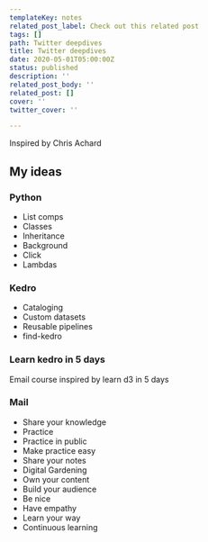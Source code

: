 ```yaml
---
templateKey: notes
related_post_label: Check out this related post
tags: []
path: Twitter deepdives
title: Twitter deepdives
date: 2020-05-01T05:00:00Z
status: published
description: ''
related_post_body: ''
related_post: []
cover: ''
twitter_cover: ''

---
```

Inspired by Chris Achard

## My ideas

### Python

* List comps
* Classes
* Inheritance
* Background
* Click
* Lambdas

### Kedro

* Cataloging
* Custom datasets
* Reusable pipelines
* find-kedro

### Learn kedro in 5 days

Email course inspired by learn d3 in 5 days

### Mail

* Share your knowledge
* Practice
* Practice in public
* Make practice easy
* Share your notes
* Digital Gardening
* Own your content
* Build your audience
* Be nice
* Have empathy
* Learn your way
* Continuous learning
